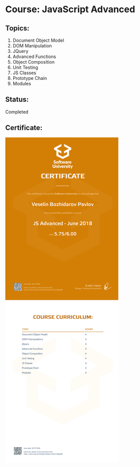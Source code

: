 # Course: JavaScript Advanced

## Topics:
01. Document Object Model
02. DOM Manipulation
03. JQuery
04. Advanced Functions
05. Object Composition
06. Unit Testing
07. JS Classes
08. Prototype Chain
09. Modules

## Status:
Completed

## Certificate:
<img src="certificate.jpeg"/>
